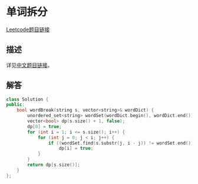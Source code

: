 # 单词拆分

[Leetcode题目链接](https://leetcode.com/problems/word-break/description/)

## 描述

详见[中文题目链接](https://leetcode.cn/problems/word-break/)。

## 解答

```C++
class Solution {
public:
    bool wordBreak(string s, vector<string>& wordDict) {
        unordered_set<string> wordSet(wordDict.begin(), wordDict.end());
        vector<bool> dp(s.size() + 1, false);
        dp[0] = true;
        for (int i = 1; i <= s.size(); i++) {
            for (int j = 0; j < i; j++) {
                if ((wordSet.find(s.substr(j, i - j)) != wordSet.end()) && dp[j])
                    dp[i] = true;
            }
        }
        return dp[s.size()];
    }
};
```
